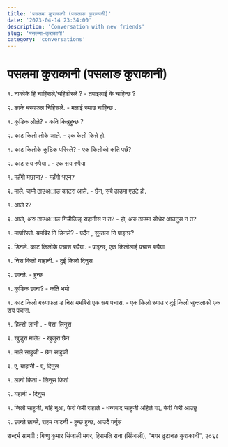 ```yaml
---
title: 'पसलमा कुराकानी (पसलाङ कुराकानी)'
date: '2023-04-14 23:34:00'
description: 'Conversation with new friends'
slug: 'पसलमा-कुराकानी'
category: 'conversations'
---
```

# पसलमा कुराकानी (पसलाङ कुराकानी)

१. नाकोके हि चाहिसले/चहिडीस्ले ? - तपाइलाई के चाहिन्छ ?

२. ङाके बस्यफल चिहिसले. - मलाई स्याउ चाहिन्छ .

 

१. कुडिक लोले? - कति किन्नुहुन्छ ?

२. काट किलो लोके आले. - एक केलो किन्ने हो.

 

१. काट किलोके कुडिक परिस्ले? - एक किलोको कति पर्छ?

२. काट सय रुपैया . - एक सय रुपैया 

 

१. महँगो मछाना? - महँगो भएन?

२. माले. जम्मै ठाउअाङ काटरा  आले. - छैन, सबै ठाउमा एउटै हो.

 

१. आले र?

२. आले, अरु ठाउअाङ गिन्नीकिङ् राहानीस न त? - हो, अरु ठाउमा सोधेर आउनुस न त?

 

१. मापरिस्ले. यमबिर नि डिनले? - पर्दैन , सुन्तला नि पाइन्छ?

२. डिनले. काट किलोके पचास रुपैया. - पाइन्छ, एक किलोलाई पचास रुपैया 

 

१. निस किलो याहानी. - दुई किलो दिनुस

२. छान्ले. - हुन्छ

 
१. कुडिक छाना? - कति भयो

१. काट किलो बस्याफल ड निस यमबिरो एक सय पचास. - एक किलो स्याउ र दुई किलो सुन्तलाको एक सय पचास.


१. हिल्सो लानी . - पैसा लिनुस 

२. खुजुरा माले? - खुजुरा छैन


१. माले साहुजी - छैन साहुजी

२. ए, याहानी - ए, दिनुस

 

१. लानी फिर्ता - लिनुस फिर्ता

२. यहानी - दिनुस

 

१. जिलौ साहुजी, चहि नुआ, फेरी फेरी राहाले - धन्यबाद साहुजी अहिले गए, फेरी फेरी आउछु

२. छान्ले छान्ले, राहम जाटनी - हुन्छ हुन्छ, आउदै गर्नुस


सन्दर्भ सामग्री  : बिष्णु कुमार सिंजाली मगर, हिरामति राना (सिंजाली),  "मगर  ढुटानङ कुराकानी", २०६८ 